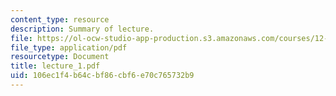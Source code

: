 ```yaml
---
content_type: resource
description: Summary of lecture.
file: https://ol-ocw-studio-app-production.s3.amazonaws.com/courses/12-480-thermodynamics-for-geoscientists-fall-2006/106ec1f4b64cbf86cbf6e70c765732b9_lecture_1.pdf
file_type: application/pdf
resourcetype: Document
title: lecture_1.pdf
uid: 106ec1f4-b64c-bf86-cbf6-e70c765732b9
---
```


